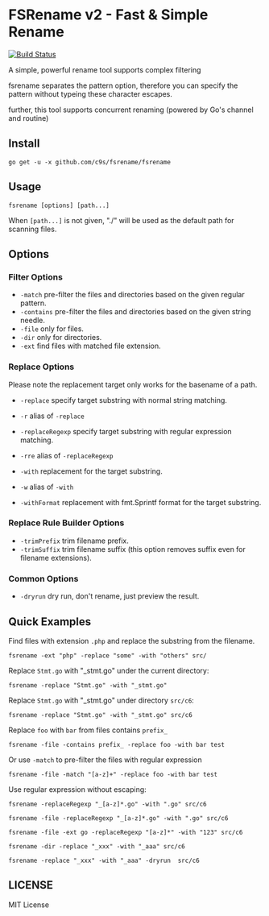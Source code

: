 FSRename v2 - Fast & Simple Rename
================================

[![Build Status](https://travis-ci.org/c9s/fsrename.svg?branch=master)](https://travis-ci.org/c9s/fsrename)

A simple, powerful rename tool supports complex filtering

fsrename separates the pattern option, therefore you can specify the pattern without typeing these character escapes.

further, this tool supports concurrent renaming (powered by Go's channel and routine)

Install
--------------

    go get -u -x github.com/c9s/fsrename/fsrename

Usage
---------------------

    fsrename [options] [path...]

When `[path...]` is not given, "./" will be used as the default path for scanning files.

## Options

### Filter Options

- `-match` pre-filter the files and directories based on the given regular pattern.
- `-contains` pre-filter the files and directories based on the given string needle.
- `-file` only for files.
- `-dir` only for directories.
- `-ext` find files with matched file extension.

### Replace Options

Please note the replacement target only works for the basename of a path.

- `-replace` specify target substring with normal string matching.
- `-r` alias of `-replace`


- `-replaceRegexp` specify target substring with regular expression matching.
- `-rre` alias of `-replaceRegexp`


- `-with` replacement for the target substring.
- `-w` alias of `-with`



- `-withFormat` replacement with fmt.Sprintf format for the target substring.

### Replace Rule Builder Options

- `-trimPrefix` trim filename prefix.
- `-trimSuffix` trim filename suffix (this option removes suffix even for filename extensions).

### Common Options

- `-dryrun`  dry run, don't rename, just preview the result.




Quick Examples
-------------

Find files with extension `.php` and replace the substring from the filename.

    fsrename -ext "php" -replace "some" -with "others" src/

Replace `Stmt.go` with "_stmt.go" under the current directory:

    fsrename -replace "Stmt.go" -with "_stmt.go"

Replace `Stmt.go` with "_stmt.go" under directory `src/c6`:

    fsrename -replace "Stmt.go" -with "_stmt.go" src/c6

Replace `foo` with `bar` from files contains `prefix_` 

    fsrename -file -contains prefix_ -replace foo -with bar test

Or use `-match` to pre-filter the files with regular expression

    fsrename -file -match "[a-z]+" -replace foo -with bar test

Use regular expression without escaping:

    fsrename -replaceRegexp "_[a-z]*.go" -with ".go" src/c6

    fsrename -file -replaceRegexp "_[a-z]*.go" -with ".go" src/c6

    fsrename -file -ext go -replaceRegexp "[a-z]*" -with "123" src/c6

    fsrename -dir -replace "_xxx" -with "_aaa" src/c6

    fsrename -replace "_xxx" -with "_aaa" -dryrun  src/c6



## LICENSE

MIT License

